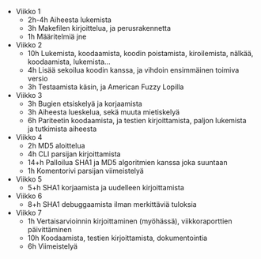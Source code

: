 * Viikko 1
  * 2h-4h Aiheesta lukemista
  * 3h Makefilen kirjoittelua, ja perusrakennetta
  * 1h Määritelmiä jne
* Viikko 2
  * 10h Lukemista, koodaamista, koodin poistamista, kiroilemista, nälkää, koodaamista, lukemista...
  * 4h Lisää sekoilua koodin kanssa, ja vihdoin ensimmäinen toimiva versio
  * 3h Testaamista käsin, ja American Fuzzy Lopilla
* Viikko 3
  * 3h Bugien etsiskelyä ja korjaamista
  * 3h Aiheesta lueskelua, sekä muuta mietiskelyä
  * 6h Pariteetin koodaamista, ja testien kirjoittamista, paljon lukemista ja tutkimista aiheesta
* Viikko 4
  * 2h MD5 aloittelua
  * 4h CLI parsijan kirjoittamista
  * 14+h Palloilua SHA1 ja MD5 algoritmien kanssa joka suuntaan
  * 1h Komentorivi parsijan viimeistelyä
* Viikko 5
  * 5+h SHA1 korjaamista ja uudelleen kirjoittamista
* Viikko 6
  * 8+h SHA1 debuggaamista ilman merkittäviä tuloksia
* Viikko 7
  * 1h Vertaisarvioinnin kirjoittaminen (myöhässä), viikkoraporttien päivittäminen
  * 10h Koodaamista, testien kirjoittamista, dokumentointia
  * 6h Viimeistelyä
